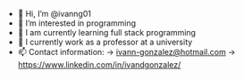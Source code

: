 - 👋 Hi, I’m @ivanng01
- 👀 I’m interested in programming
- 🌱 I am currently learning full stack programming
- 💞️ I currently work as a professor at a university
- 📫 Contact information:
    -> ivann-gonzalez@hotmail.com
    -> https://www.linkedin.com/in/ivandgonzalez/


